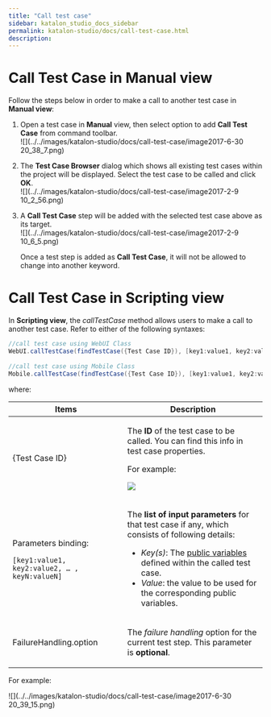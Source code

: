 ```yaml
---
title: "Call test case" 
sidebar: katalon_studio_docs_sidebar
permalink: katalon-studio/docs/call-test-case.html 
description: 
---
```

Call Test Case in Manual view
=============================

Follow the steps below in order to make a call to another test case in **Manual view**:

1.  Open a test case in **Manual** view, then select option to add **Call Test Case** from command toolbar.  
    ![](../../images/katalon-studio/docs/call-test-case/image2017-6-30 20_38_7.png)  
      
    
2.  The **Test Case Browser** dialog which shows all existing test cases within the project will be displayed. Select the test case to be called and click **OK**.  
    ![](../../images/katalon-studio/docs/call-test-case/image2017-2-9 10_2_56.png)  
      
    
3.  A **Call Test Case** step will be added with the selected test case above as its target.   
    ![](../../images/katalon-studio/docs/call-test-case/image2017-2-9 10_6_5.png)
    
    Once a test step is added as **Call Test Case**, it will not be allowed to change into another keyword.
    

Call Test Case in Scripting view
================================

In **Scripting view**, the _callTestCase_ method allows users to make a call to another test case. Refer to either of the following syntaxes:

```groovy
//call test case using WebUI Class
WebUI.callTestCase(findTestCase({Test Case ID}), [key1:value1, key2:value2, … , keyN:valueN], FailureHandling.option)
 
//call test case using Mobile Class
Mobile.callTestCase(findTestCase({Test Case ID}), [key1:value1, key2:value2, … , keyN:valueN], FailureHandling.option)
```

where:

<table><thead><tr><th>Items</th><th>Description</th></tr></thead><tbody><tr><td>{Test Case ID}</td><td><div class="content-wrapper"><p>The&nbsp;<strong>ID</strong>&nbsp;of the test case to be called. You can find this info in test case properties.</p><p>For example:</p><p><span class="confluence-embedded-file-wrapper"><img class="confluence-embedded-image" src="../../images/katalon-studio/docs/call-test-case/image2017-2-24 14_16_26.png" data-image-src="/download/attachments/786602/image2017-2-24%2014%3A16%3A26.png?version=1&amp;modificationDate=1487920587000&amp;api=v2" data-unresolved-comment-count="0" data-linked-resource-id="5113100" data-linked-resource-version="1" data-linked-resource-type="attachment" data-linked-resource-default-alias="image2017-2-24 14:16:26.png" data-base-url="https://docs.katalon.com" data-linked-resource-content-type="image/png" data-linked-resource-container-id="786602" data-linked-resource-container-version="1"></span></p></div></td></tr><tr><td><p>Parameters binding:</p><pre><code class="language-groovy">[key1:value1, key2:value2, … , keyN:valueN]</code></pre></td><td><p><span>The&nbsp;<strong>list of input parameters</strong>&nbsp;for that test case if any, which consists of following details:</span></p><ul><li><em>Key(s)</em>: The <a href="https://docs.katalon.com/display/KD/Variable+Types#VariableTypes-Publicvariables" rel="nofollow">public variables</a> defined within the called test case.</li><li><em>Value</em>: the value to be used for the corresponding public variables.</li></ul></td></tr><tr><td>FailureHandling.option</td><td><p>The <em>failure handling</em> option for the current test step. This parameter is <strong>optional</strong>.</p></td></tr></tbody></table>

For example:

![](../../images/katalon-studio/docs/call-test-case/image2017-6-30 20_39_15.png)